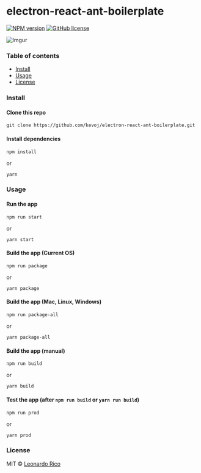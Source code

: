 # electron-react-ant-boilerplate

[![NPM version](https://badge.fury.io/js/electron-react-ant-boilerplate.svg)](https://npmjs.org/package/electron-react-ant-boilerplate) [![GitHub license](https://img.shields.io/badge/license-MIT-brightgreen.svg?style=flat-square)](https://raw.githubusercontent.com/kevoj/electron-react-ant-boilerplate/master/LICENSE)

![Imgur](https://i.imgur.com/pisXBkG.png)

### Table of contents

* [Install](#install)
* [Usage](#usage)
* [License](#license)

### Install

#### Clone this repo

```
git clone https://github.com/kevoj/electron-react-ant-boilerplate.git
```

#### Install dependencies


```
npm install
```
or
```
yarn
```

### Usage

#### Run the app

```
npm run start
```
or
```
yarn start
```

#### Build the app (Current OS)

```
npm run package
```
or
```
yarn package
```
#### Build the app (Mac, Linux, Windows)

```
npm run package-all
```
or
```
yarn package-all
```

#### Build the app (manual)

```
npm run build
```
or
```
yarn build
```

#### Test the app (after `npm run build` or `yarn run build`)
```
npm run prod
```
or
```
yarn prod
```

### License

MIT © [Leonardo Rico](https://github.com/kevoj/electron-react-ant-boilerplate/blob/master/LICENSE)